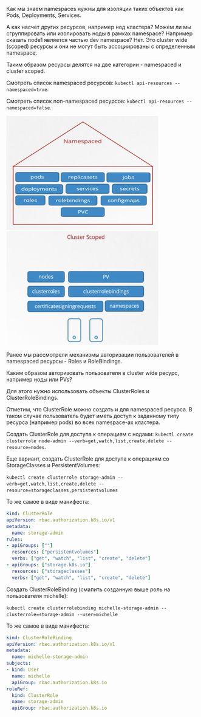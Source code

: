 Как мы знаем namespaces нужны для изоляции таких объектов как Pods, Deployments, Services.

А как насчет других ресурсов, например нод кластера? Можем ли мы сгруппировать или изолировать ноды в рамках namespace? Например сказать node1 является частью dev namespace? Нет. Это cluster wide (scoped) ресурсы и они не могут быть ассоциированы с определенным namespace.

Таким образом ресурсы делятся на две категории - namespaced и cluster scoped.

Смотреть список namespaced ресурсов: `kubectl api-resources --namespaced=true`.

Смотреть список non-namespaced ресурсов: `kubectl api-resources --namespaced=false`.

<img src="namespaced.png" width="400" height="300">
<img src="non-namespaced.png" width="400" height="300"><br>

Ранее мы рассмотрели механизмы авторизации пользователей в namespaced ресурсы - Roles и RoleBindings.

Каким образом авторизовать пользователя в cluster wide ресурс, например ноды или PVs?

Для этого нужно использовать объекты ClusterRoles и ClusterRoleBindings.

Отметим, что ClusterRole можно создать и для namespaced ресурса. В таком случае пользователь будет иметь доступ к заданному типу ресурса (например pods) во всех namespace-ах кластера.

Создать ClusterRole для доступа к операциям с нодами: `kubectl create clusterrole node-admin --verb=get,watch,list,create,delete --resource=nodes`.

Еще вариант, создать ClusterRole для доступа к операциям со StorageClasses и PersistentVolumes:

`kubectl create clusterrole storage-admin --verb=get,watch,list,create,delete --resource=storageclasses,persistentvolumes`

То же самое в виде манифеста:

```yaml
kind: ClusterRole
apiVersion: rbac.authorization.k8s.io/v1
metadata:
  name: storage-admin
rules:
- apiGroups: [""]
  resources: ["persistentvolumes"]
  verbs: ["get", "watch", "list", "create", "delete"]
- apiGroups: ["storage.k8s.io"]
  resources: ["storageclasses"]
  verbs: ["get", "watch", "list", "create", "delete"]
```

Создать ClusterRoleBinding (смапить созданную выше роль на пользователя michelle):

`kubectl create clusterrolebinding michelle-storage-admin --clusterrole=storage-admin --user=michelle`

То же самое в виде манифеста:

```yaml
kind: ClusterRoleBinding
apiVersion: rbac.authorization.k8s.io/v1
metadata:
  name: michelle-storage-admin
subjects:
- kind: User
  name: michelle
  apiGroup: rbac.authorization.k8s.io
roleRef:
  kind: ClusterRole
  name: storage-admin
  apiGroup: rbac.authorization.k8s.io
```

